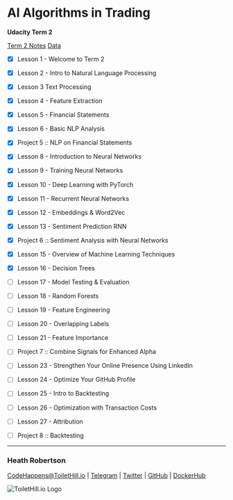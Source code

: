 # AI Algorithms in Trading
**Udacity Term 2**

[Term 2 Notes](./term_2_notes.ipynb)
[Data](./DATA.ipynb)

- [x] Lesson 1 - Welcome to Term 2
- [x] Lesson 2 - Intro to Natural Language Processing
- [x] Lesson 3 Text Processing
- [x] Lesson 4 - Feature Extraction
- [x] Lesson 5 - Financial Statements
- [x] Lesson 6 - Basic NLP Analysis
- [x] Project 5 :: NLP on Financial Statements
- [x] Lesson 8 - Introduction to Neural Networks
- [x] Lesson 9 - Training Neural Networks
- [x] Lesson 10 - Deep Learning with PyTorch
- [x] Lesson 11 - Recurrent Neural Networks
- [x] Lesson 12 - Embeddings & Word2Vec
- [x] Lesson 13 - Sentiment Prediction RNN
- [x] Project 6 :: Sentiment Analysis with Neural Networks
- [x] Lesson 15 - Overview of Machine Learning Techniques
- [x] Lesson 16 - Decision Trees
- [ ] Lesson 17 - Model Testing & Evaluation
- [ ] Lesson 18 - Random Forests
- [ ] Lesson 19 - Feature Engineering
- [ ] Lesson 20 - Overlapping Labels 
- [ ] Lesson 21 - Feature Importance
- [ ] Project 7 :: Combine Signals for Enhanced Alpha
- [ ] Lesson 23 - Strengthen Your Online Presence Using LinkedIn
- [ ] Lesson 24 - Optimize Your GitHub Profile
- [ ] Lesson 25 - Intro to Backtesting
- [ ] Lesson 26 - Optimization with Transaction Costs
- [ ] Lesson 27 - Attribution
- [ ] Project 8 :: Backtesting


___
### Heath Robertson
[CodeHappens@ToiletHill.io](mailto:CodeHappens@ToiletHill.io?subject=[GitHub]%20Repo) | [Telegram](http://t.me/heathdrobertson) | [Twitter](https://twitter.com/heathdrobertson) | [GitHub](https://github.com/heathdrobertson) | [DockerHub](https://hub.docker.com/u/heathdrobertson)


![ToiletHill.io Logo](https://heathdrobertson.github.io/images/logo/ToiletHill.png)
